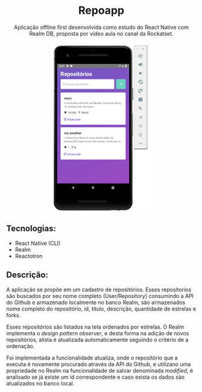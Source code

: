 <h1 align="center">
  Repoapp
</h1>

<p align="center">Aplicação offline first desenvolvida como estudo do React Native com Realm DB, proposta por vídeo aula no canal da Rockatset.
</p>

<p align="center">
<img src="./github_assets/repoapp.png" alt="repoapp" height="450px">
</p>

## Tecnologias:
- React Native (CLI)
- Realm
- Reactotron

## Descrição:

<p>A aplicação se propõe em um cadastro de repositórios. Esses reposítorios são buscados por seu nome completo (User/Repository) consumindo a API do Github e armazenado localmente no banco Realm, são armazenados nome completo do repositório, id, título, descrição, quantidade de estrelas e forks.

<p>
Esses repositórios são listados na tela ordenados por estrelas. O Realm implementa o <i>design pattern observer</i>, e desta forma na adição de novos repositórios, alista é atualizada automaticamente seguindo o critério de a ordenação.
</p>

<p>
Foi implementada a funcionalidade atualiza, onde o repositório que a executa é novamente procurado através da API do Github, e utilizano uma propriedade no Realm na funcionalidade de salvar denominada <i>modified</i>, é analisado se já existe um id correspondente e caso exista os dados são atualizados no banco local.
</p>


